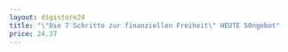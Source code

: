 ```yaml
---
layout: digistore24
title: "\"Die 7 Schritte zur finanziellen Freiheit\" HEUTE 50ngebot"
price: 24.37
---
```

